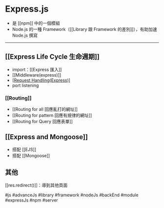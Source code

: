 # Express.js
- 是 [[npm]] 中的一個模組
- Node.js 的一種 Framework（[[Library 跟 Framework 的差別]]），有助加速 Node.js 撰寫

---

## [[Express Life Cycle 生命週期]]

- import：[[Express 匯入]]
- [[Middleware(express)]]
- [[Request Handling(Express)]]([[Routing]])
- port listening


### [[Routing]]
- [[Routing for all 回應亂打的網址]]
- [[Routing for pattern 回應有規律的網址]]
- [[Routing for Query 回應表單]]


## [[Express and Mongoose]]
- 搭配 [[EJS]]
- 搭配 [[Mongoose]]

## 其他
[[res.redirect()]]：導到其他頁面


#js #advanceJs #library #framework #nodeJs #backEnd #module #expressJs #npm #server 